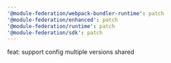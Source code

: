 ```yaml
---
'@module-federation/webpack-bundler-runtime': patch
'@module-federation/enhanced': patch
'@module-federation/runtime': patch
'@module-federation/sdk': patch
---
```


feat: support config multiple versions shared
